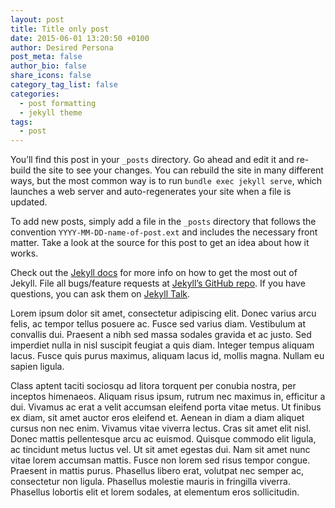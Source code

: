 ```yaml
---
layout: post
title: Title only post
date: 2015-06-01 13:20:50 +0100
author: Desired Persona
post_meta: false
author_bio: false
share_icons: false
category_tag_list: false
categories:
  - post formatting
  - jekyll theme
tags:
  - post
---
```

You’ll find this post in your `_posts` directory. Go ahead and edit it and re-build the site to see your changes. You can rebuild the site in many different ways, but the most common way is to run `bundle exec jekyll serve`, which launches a web server and auto-regenerates your site when a file is updated.

To add new posts, simply add a file in the `_posts` directory that follows the convention `YYYY-MM-DD-name-of-post.ext` and includes the necessary front matter. Take a look at the source for this post to get an idea about how it works.

Check out the [Jekyll docs][jekyll-docs] for more info on how to get the most out of Jekyll. File all bugs/feature requests at [Jekyll’s GitHub repo][jekyll-gh]. If you have questions, you can ask them on [Jekyll Talk][jekyll-talk].

Lorem ipsum dolor sit amet, consectetur adipiscing elit. Donec varius arcu felis, ac tempor tellus posuere ac. Fusce sed varius diam. Vestibulum at convallis dui. Praesent a nibh sed massa sodales gravida et ac justo. Sed imperdiet nulla in nisl suscipit feugiat a quis diam. Integer tempus aliquam lacus. Fusce quis purus maximus, aliquam lacus id, mollis magna. Nullam eu sapien ligula.

Class aptent taciti sociosqu ad litora torquent per conubia nostra, per inceptos himenaeos. Aliquam risus ipsum, rutrum nec maximus in, efficitur a dui. Vivamus ac erat a velit accumsan eleifend porta vitae metus. Ut finibus ex diam, sit amet auctor eros eleifend et. Aenean in diam a diam aliquet cursus non nec enim. Vivamus vitae viverra lectus. Cras sit amet elit nisl. Donec mattis pellentesque arcu ac euismod. Quisque commodo elit ligula, ac tincidunt metus luctus vel. Ut sit amet egestas dui. Nam sit amet nunc vitae lorem accumsan mattis. Fusce non lorem sed risus tempor congue. Praesent in mattis purus. Phasellus libero erat, volutpat nec semper ac, consectetur non ligula. Phasellus molestie mauris in fringilla viverra. Phasellus lobortis elit et lorem sodales, at elementum eros sollicitudin.

[jekyll-docs]: http://jekyllrb.com/docs/home
[jekyll-gh]:   https://github.com/jekyll/jekyll
[jekyll-talk]: https://talk.jekyllrb.com/

